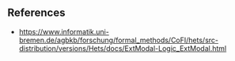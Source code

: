 
## References

- https://www.informatik.uni-bremen.de/agbkb/forschung/formal_methods/CoFI/hets/src-distribution/versions/Hets/docs/ExtModal-Logic_ExtModal.html
